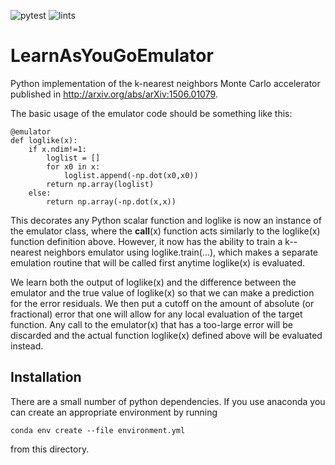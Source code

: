 ![pytest](https://github.com/musoke/LearnAsYouGoEmulator/workflows/Python%20package/badge.svg)
![lints](https://github.com/musoke/LearnAsYouGoEmulator/workflows/pre-commit/badge.svg)

# LearnAsYouGoEmulator

Python implementation of the k-nearest neighbors Monte Carlo accelerator published in http://arxiv.org/abs/arXiv:1506.01079.

The basic usage of the emulator code should be something like this:

```
@emulator
def loglike(x):
    if x.ndim!=1:
        loglist = []
        for x0 in x:
            loglist.append(-np.dot(x0,x0))
        return np.array(loglist)
    else:
        return np.array(-np.dot(x,x))
```

This decorates any Python scalar function and loglike is now an instance
of the emulator class, where the __call__(x) function acts similarly to
the loglike(x) function definition above.  However, it now has the ability to train a k--nearest neighbors emulator using loglike.train(...), which makes a separate emulation routine that will be called first anytime loglike(x) is evaluated.

We learn both the output of loglike(x) and the difference between the
emulator and the true value of loglike(x) so that we can make a
prediction for the error residuals.  We then put a cutoff on the amount
of absolute (or fractional) error that one will allow for any local
evaluation of the target function.  Any call to the emulator(x) that has
a too-large error will be discarded and the actual function loglike(x)
defined above will be evaluated instead.


## Installation

There are a small number of python dependencies.
If you use anaconda you can create an appropriate environment by running
```
conda env create --file environment.yml
```
from this directory.
